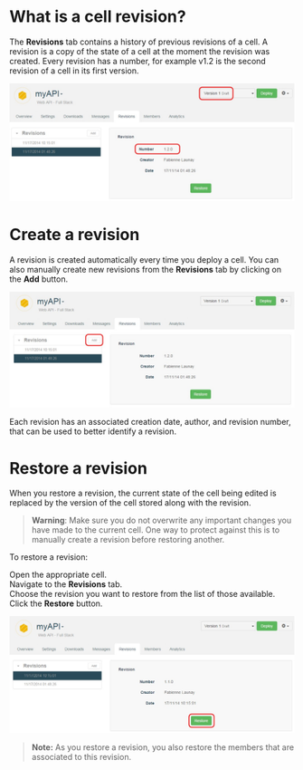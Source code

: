 
# What is a cell revision?

The **Revisions** tab contains a history of previous revisions of a cell. A revision is a copy of the state of a cell at the moment the revision was created. Every revision has a number, for example v1.2 is the second revision of a cell in its first version.

![revisions](images/revision-1-2.jpg "revisions")

# Create a revision

A revision is created automatically every time you deploy a cell. You can also manually create new revisions from the **Revisions** tab by clicking on the **Add** button.

![Add revision manually](images/add-revision.jpg "Add revision manually")

Each revision has an associated creation date, author, and revision number, that can be used to better identify a revision.

# Restore a revision

When you restore a revision, the current state of the cell being edited is replaced by the version of the cell stored along with the revision.

>**Warning**: Make sure you do not overwrite any important changes you have made to the current cell. One way to protect against this is to manually create a revision before restoring another.

To restore a revision:  

Open the appropriate cell.  
Navigate to the **Revisions** tab.  
Choose the revision you want to restore from the list of those available.  
Click the **Restore** button.

![Restore revision](images/restore.jpg "Restore revision")

> **Note:** As you restore a revision, you also restore the members that are associated to this revision.
